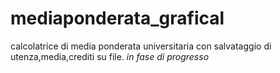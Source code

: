 # mediaponderata_grafical
calcolatrice di media ponderata universitaria con salvataggio di utenza,media,crediti su file. *in fase di progresso*
